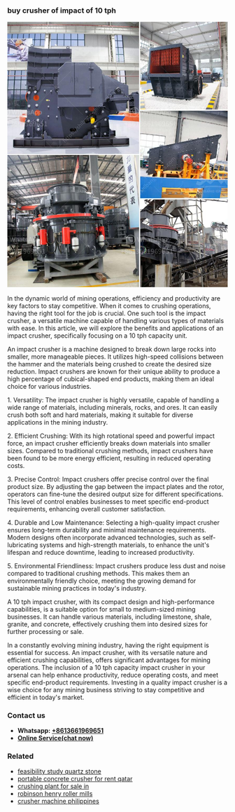 <h3>buy crusher of impact of 10 tph</h3><img src='1708589226.jpg' alt=''><p>In the dynamic world of mining operations, efficiency and productivity are key factors to stay competitive. When it comes to crushing operations, having the right tool for the job is crucial. One such tool is the impact crusher, a versatile machine capable of handling various types of materials with ease. In this article, we will explore the benefits and applications of an impact crusher, specifically focusing on a 10 tph capacity unit.</p><p>An impact crusher is a machine designed to break down large rocks into smaller, more manageable pieces. It utilizes high-speed collisions between the hammer and the materials being crushed to create the desired size reduction. Impact crushers are known for their unique ability to produce a high percentage of cubical-shaped end products, making them an ideal choice for various industries.</p><p>1. Versatility: The impact crusher is highly versatile, capable of handling a wide range of materials, including minerals, rocks, and ores. It can easily crush both soft and hard materials, making it suitable for diverse applications in the mining industry.</p><p>2. Efficient Crushing: With its high rotational speed and powerful impact force, an impact crusher efficiently breaks down materials into smaller sizes. Compared to traditional crushing methods, impact crushers have been found to be more energy efficient, resulting in reduced operating costs.</p><p>3. Precise Control: Impact crushers offer precise control over the final product size. By adjusting the gap between the impact plates and the rotor, operators can fine-tune the desired output size for different specifications. This level of control enables businesses to meet specific end-product requirements, enhancing overall customer satisfaction.</p><p>4. Durable and Low Maintenance: Selecting a high-quality impact crusher ensures long-term durability and minimal maintenance requirements. Modern designs often incorporate advanced technologies, such as self-lubricating systems and high-strength materials, to enhance the unit's lifespan and reduce downtime, leading to increased productivity.</p><p>5. Environmental Friendliness: Impact crushers produce less dust and noise compared to traditional crushing methods. This makes them an environmentally friendly choice, meeting the growing demand for sustainable mining practices in today's industry.</p><p>A 10 tph impact crusher, with its compact design and high-performance capabilities, is a suitable option for small to medium-sized mining businesses. It can handle various materials, including limestone, shale, granite, and concrete, effectively crushing them into desired sizes for further processing or sale.</p><p>In a constantly evolving mining industry, having the right equipment is essential for success. An impact crusher, with its versatile nature and efficient crushing capabilities, offers significant advantages for mining operations. The inclusion of a 10 tph capacity impact crusher in your arsenal can help enhance productivity, reduce operating costs, and meet specific end-product requirements. Investing in a quality impact crusher is a wise choice for any mining business striving to stay competitive and efficient in today's market.</p><h3>Contact us</h3><ul><li><strong>Whatsapp:&nbsp;<a href="https://wa.me/8613661969651">+8613661969651</a></strong></li><li><a href="https://swt.shibang-china.com/?git&amp;zhl&amp;buy crusher of impact of 10 tph"><strong>Online Service(chat now)</strong></a></li></ul><h3>Related</h3><ul><li><a href='feasibility study quartz stone.md'>feasibility study quartz stone</a></li><li><a href='portable concrete crusher for rent qatar.md'>portable concrete crusher for rent qatar</a></li><li><a href='crushing plant for sale in.md'>crushing plant for sale in</a></li><li><a href='robinson henry roller mills.md'>robinson henry roller mills</a></li><li><a href='crusher machine philippines.md'>crusher machine philippines</a></li></ul>